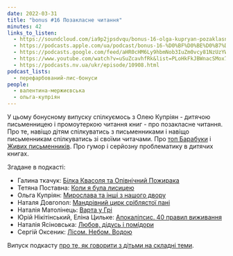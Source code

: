 ```yaml
---
date: 2022-03-31
title: "bonus #16 Позакласне читання"
minutes: 42
links_to_listen:
  - https://soundcloud.com/ia9p2jpsdvqu/bonus-16-olga-kupryan-pozaklasne-chitannya-dityacha-lteratura
  - https://podcasts.apple.com/ua/podcast/bonus-16-%D0%BF%D0%BE%D0%B7%D0%B0%D0%BA%D0%BB%D0%B0%D1%81%D0%BD%D0%B5-%D1%87%D0%B8%D1%82%D0%B0%D0%BD%D0%BD%D1%8F/id1563575488?i=1000555793731
  - https://podcasts.google.com/feed/aHR0cHM6Ly9hbmNob3IuZm0vcy81NzUzYWEwMC9wb2RjYXN0L3Jzcw/episode/Yzk3ZTc1M2QtYWRkMC00NDkyLWI2YWItOTYwZjk3NzI4Y2Q4?sa=X&ved=0CAUQkfYCahgKEwi40uiI_ND6AhUAAAAAHQAAAAAQ2wM
  - https://www.youtube.com/watch?v=uSuZcavhfRk&list=PLoHkFkJBWnacSMox7iWMMtWmSyZJ7lepM&index=14
  - https://podcasts.nv.ua/ukr/episode/10908.html
podcast_lists:
  - перефарбований-лис-бонуси
people:
  - валентина-мержиєвська
  - ольга-купріян
---
```


У цьому бонусному випуску спілкуємось з Олею Купріян - дитячою письменницею і
промоутеркою читання книг - про позакласне читання. Про те, навіщо дітям
спілкуватись з письменниками і навіщо письменникам спілкуватись зі своїми
читачами. Про [топ Барабуки][10] і [Живих письменників][9].  Про гумор і серйозну
проблематику в дитячих книгах.

Згадане в подкасті:
- Галина ткачук: [Білка Квасоля та Опівнічний Пожирака][1]
- Тетяна Поставна: [Коли я була лисицею][2]
- Ольга Купріян: [Мирослава та інші з нашого двору][3]
- Наталя Довгопол: [Мандрівний цирк сріблястої пані][4]
- Наталія Матолінець: [Варта у Грі][5]
- Юрій Нікітінський, Еліна Цильке: [Апокаліпсис. 40 правил виживання][6]
- Наталія Ясіновська: [Любов, дідусь і помідори][7]
- Сергій Оксеник: [Лісом. Небом. Водою][8]

Випуск подкасту [про те, як говорити з дітьми на складні теми][11].

[1]: https://www.ranok.com.ua/info-bilka-kvasolya-ta-opivnichniy-pozhiraka-26559.html
[2]: https://vivat-book.com.ua/koly-ya-bula-lysytseyu.html
[3]: https://starylev.com.ua/myroslava-ta-inshi-z-nashogo-dvoru
[4]: https://vivat-book.com.ua/mandrivniy-tsirk-sriblyastoi-pani.html
[5]: https://acca.ua/product/komplekt-varta-u-hri/
[6]: https://artbooks.ua/apokalipsys_40_pravyl_vyzhyvannia
[7]: https://starylev.com.ua/lyubov-didus-i-pomidory
[8]: https://smoloskyp.com.ua/product/lisom-nebom-vodoyu-knyga-1-lysyj/
[9]: https://alivewriters.com.ua/
[10]: http://www.barabooka.com.ua/top-barabuki/
[11]: /перефарбований-лис/41/
